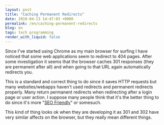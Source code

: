 ```yaml
---
layout: post
title: "Caching Permanent Redirects"
date: 2010-04-13 14:47:03 +0000
permalink: /en/caching-permanent-redirects
blog: en
tags: tech programming
render_with_liquid: false
---
```


Since I've started using Chrome as my main browser for surfing I have
noticed that some web applications seem to redirect to 404 pages. After
some investigation it seems that the browser caches 301 responses (they
are permanent after all) and when going to that URL again automatically
redirects you.

This is a standard and correct thing to do since it saves HTTP requests
but many websites/webapps haven't used redirects and permanent redirects
properly. Many return permanent redirects when redirecting after a login
page or user action. I suppose many people think that it's the better
thing to do since it's more "[SEO
Friendly](http://www.theinternetdigest.net/archive/301-redirects-seo.html)"
or somesuch.

This kind of thing looks ok when they are developing it as 301 and 302
have very similar affects on the browser, but they really mean different
things.
